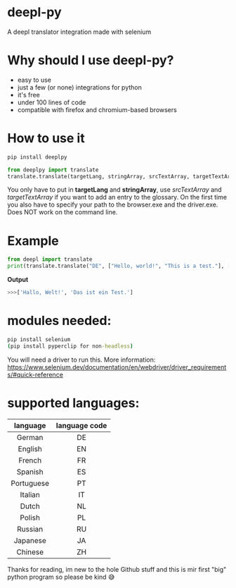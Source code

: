 # deepl-py
A deepl translator integration made with selenium

# Why should I use deepl-py?
* easy to use
* just a few (or none) integrations for python
* it's free
* under 100 lines of code
* compatible with firefox and chromium-based browsers
# How to use it
```bat
pip install deeplpy
```
```python
from deeplpy import translate
translate.translate(targetLang, stringArray, srcTextArray, targetTextArray)
```
You only have to put in **targetLang** and **stringArray**, use *srcTextArray* and *targetTextArray* if you want to add an entry to the glossary.
On the first time you also have to specify your path to the browser.exe and the driver.exe.
Does NOT work on the command line.

# Example
```python
from deepl import translate
print(translate.translate("DE", ["Hello, world!", "This is a test."], ["This"], ["Das"]))
```
**Output**
```python
>>>['Hallo, Welt!', 'Das ist ein Test.']
```

# modules needed:
```bat
pip install selenium
(pip install pyperclip for non-headless)
```
You will need a driver to run this. More information: https://www.selenium.dev/documentation/en/webdriver/driver_requirements/#quick-reference

# supported languages:
| language      | language code |
| :-----------: |:-------------:|
| German        | DE            |
| English       | EN            |
| French        | FR            |
| Spanish       | ES            |
| Portuguese    | PT            |
| Italian       | IT            |
| Dutch         | NL            |
| Polish        | PL            |
| Russian       | RU            |
| Japanese      | JA            |
| Chinese       | ZH            |


Thanks for reading, im new to the hole Github stuff and this is mir first "big" python program so please be kind :sweat_smile:
